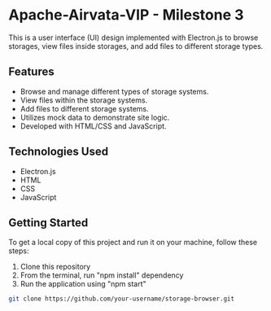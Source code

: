 ﻿# Apache-Airvata-VIP - Milestone 3

This is a user interface (UI) design implemented with Electron.js to browse storages, view files inside storages, and add files to different storage types.

## Features

- Browse and manage different types of storage systems.
- View files within the storage systems.
- Add files to different storage systems.
- Utilizes mock data to demonstrate site logic.
- Developed with HTML/CSS and JavaScript.

## Technologies Used

- Electron.js
- HTML
- CSS
- JavaScript

## Getting Started

To get a local copy of this project and run it on your machine, follow these steps:

1. Clone this repository
2. From the terminal, run "npm install" dependency
3. Run the application using "npm start"

```bash
git clone https://github.com/your-username/storage-browser.git
